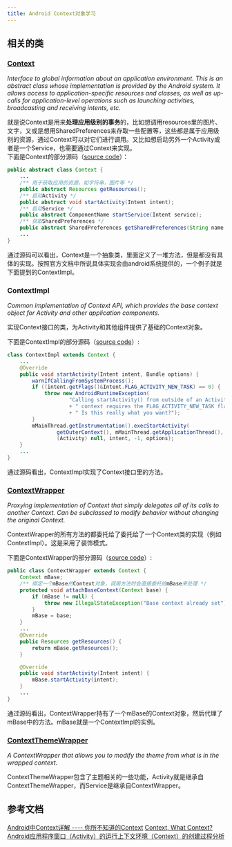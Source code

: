 ```yaml
---
title: Android Context对象学习
---
```


## 相关的类

### [Context](http://developer.android.com/reference/android/content/Context.html)

*Interface to global information about an application environment. This is an abstract class whose implementation is provided by the Android system. It allows access to application-specific resources and classes, as well as up-calls for application-level operations such as launching activities, broadcasting and receiving intents, etc.*

就是说Context是用来**处理应用级别的事务**的，比如想调用resources里的图片、文字，又或是想用SharedPreferences来存取一些配置等，这些都是属于应用级别的资源，通过Context可以对它们进行调用。又比如想启动另外一个Activity或者是一个Service，也需要通过Context来实现。  
下面是Context的部分源码（[source code](https://android.googlesource.com/platform/frameworks/base/+/master/core/java/android/content/Context.java)）：

```java
public abstract class Context {
    ...
    /** 用于获取应用的资源，如字符串，图片等 */
    public abstract Resources getResources();
    /** 启动Activity */
    public abstract void startActivity(Intent intent);
    /** 启动Service */
    public abstract ComponentName startService(Intent service);
    /** 获取SharedPreferences */
    public abstract SharedPreferences getSharedPreferences(String name, int mode);
    ...
}
```
通过源码可以看出，Context是一个抽象类，里面定义了一堆方法，但是都没有具体的实现。按照官方文档中所说具体实现会由android系统提供的，一个例子就是下面提到的ContextImpl。   

### ContextImpl

*Common implementation of Context API, which provides the base context object for Activity and other application components.*

实现Context接口的类，为Activity和其他组件提供了基础的Context对象。

下面是ContextImpl的部分源码（[source code](https://android.googlesource.com/platform/frameworks/base/+/master/core/java/android/app/ContextImpl.java#)）:

```java
class ContextImpl extends Context {
    ...
    @Override
    public void startActivity(Intent intent, Bundle options) {
        warnIfCallingFromSystemProcess();
        if ((intent.getFlags()&Intent.FLAG_ACTIVITY_NEW_TASK) == 0) {
            throw new AndroidRuntimeException(
                    "Calling startActivity() from outside of an Activity "
                    + " context requires the FLAG_ACTIVITY_NEW_TASK flag."
                    + " Is this really what you want?");
        }
        mMainThread.getInstrumentation().execStartActivity(
                getOuterContext(), mMainThread.getApplicationThread(), null,
                (Activity) null, intent, -1, options);
    }
    ...
}
```
通过源码看出，ContextImpl实现了Context接口里的方法。

### [ContextWrapper](http://developer.android.com/reference/android/content/ContextWrapper.html)

*Proxying implementation of Context that simply delegates all of its calls to another Context. Can be subclassed to modify behavior without changing the original Context.*

ContextWrapper的所有方法的都委托给了委托给了一个Context类的实现（例如ContextImpl）。这是采用了装饰模式。

下面是ContextWrapper的部分源码（[source code](https://android.googlesource.com/platform/frameworks/base/+/master/core/java/android/content/ContextWrapper.java)）:

```java
public class ContextWrapper extends Context {
    Context mBase;
    /** 绑定一个mBase的Context对象，调用方法时会直接委托给mBase来处理 */
    protected void attachBaseContext(Context base) {
        if (mBase != null) {
            throw new IllegalStateException("Base context already set");
        }
        mBase = base;
    }
    ...
    @Override
    public Resources getResources() {
        return mBase.getResources();
    }

    @Override
    public void startActivity(Intent intent) {
        mBase.startActivity(intent);
    }
    ...
}
```

通过源码看出，ContextWrapper持有了一个mBase的Context对象，然后代理了mBase中的方法。mBase就是一个ContextImpl的实例。

### [ContextThemeWrapper](http://developer.android.com/reference/android/view/ContextThemeWrapper.html)

*A ContextWrapper that allows you to modify the theme from what is in the wrapped context.*

ContextThemeWrapper包含了主题相关的一些功能，Activity就是继承自ContextThemeWrapper，而Service是继承自ContextWrapper。


## 参考文档
[Android中Context详解 ---- 你所不知道的Context](http://blog.csdn.net/qinjuning/article/details/7310620)
[Context, What Context?](https://possiblemobile.com/2013/06/context/)
[Android应用程序窗口（Activity）的运行上下文环境（Context）的创建过程分析](http://blog.csdn.net/luoshengyang/article/details/8201936)


